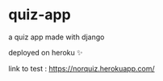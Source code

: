 # quiz-app
a quiz app made with django


deployed on heroku ✨ 


link to test : https://norquiz.herokuapp.com/

